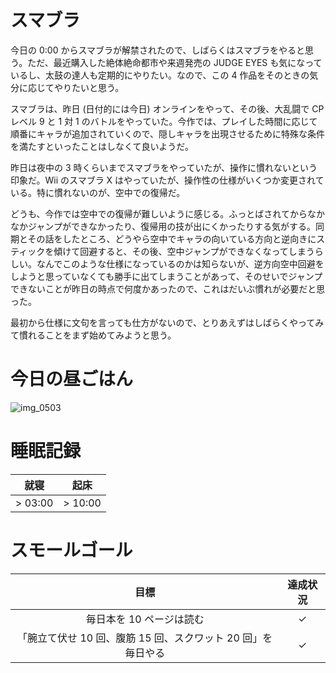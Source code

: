 # スマブラ
今日の 0:00 からスマブラが解禁されたので、しばらくはスマブラをやると思う。ただ、最近購入した絶体絶命都市や来週発売の JUDGE EYES も気になっているし、太鼓の達人も定期的にやりたい。なので、この 4 作品をそのときの気分に応じてやりたいと思う。

スマブラは、昨日 (日付的には今日) オンラインをやって、その後、大乱闘で CP レベル 9 と 1 対 1 のバトルをやっていた。今作では、プレイした時間に応じて順番にキャラが追加されていくので、隠しキャラを出現させるために特殊な条件を満たすといったことはしなくて良いようだ。

昨日は夜中の 3 時くらいまでスマブラをやっていたが、操作に慣れないという印象だ。Wii のスマブラ X はやっていたが、操作性の仕様がいくつか変更されている。特に慣れないのが、空中での復帰だ。

どうも、今作では空中での復帰が難しいように感じる。ふっとばされてからなかなかジャンプができなかったり、復帰用の技が出にくかったりする気がする。同期とその話をしたところ、どうやら空中でキャラの向いている方向と逆向きにスティックを傾けて回避すると、その後、空中ジャンプができなくなってしまうらしい。なんでこのような仕様になっているのかは知らないが、逆方向空中回避をしようと思っていなくても勝手に出てしまうことがあって、そのせいでジャンプできないことが昨日の時点で何度かあったので、これはだいぶ慣れが必要だと思った。

最初から仕様に文句を言っても仕方がないので、とりあえずはしばらくやってみて慣れることをまず始めてみようと思う。

# 今日の昼ごはん
![img_0503](https://noraworld.github.io/box-bulbasaur/2018/12/img_0503.jpg)

# 睡眠記録
| 就寝 | 起床 |
|:---:|:---:|
| > 03:00 | > 10:00 |

# スモールゴール
| 目標 | 達成状況 |
|:---:|:---:|
| 毎日本を 10 ページは読む | ✓ |
| 「腕立て伏せ 10 回、腹筋 15 回、スクワット 20 回」を毎日やる | ✓ |
